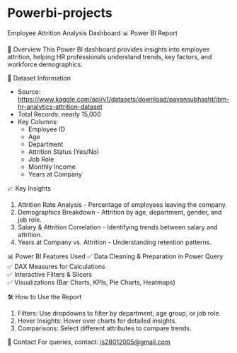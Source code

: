 # Powerbi-projects




Employee Attrition Analysis Dashboard 
📊 Power BI Report

📌 Overview
This Power BI dashboard provides insights into employee attrition, helping HR professionals understand trends, key factors, and workforce demographics.  



📂 Dataset Information 
- Source: https://www.kaggle.com/api/v1/datasets/download/pavansubhasht/ibm-hr-analytics-attrition-dataset 
- Total Records: nearly 15,000
- Key Columns: 
  - Employee ID  
  - Age  
  - Department  
  - Attrition Status (Yes/No)  
  - Job Role  
  - Monthly Income  
  - Years at Company  

 
 
 📈 Key Insights
1. Attrition Rate Analysis - Percentage of employees leaving the company.  
2. Demographics Breakdown - Attrition by age, department, gender, and job role.  
3. Salary & Attrition Correlation - Identifying trends between salary and attrition.  
4. Years at Company vs. Attrition - Understanding retention patterns.  

 
 
 
 📊 Power BI Features Used
✅ Data Cleaning & Preparation in Power Query  
✅ DAX Measures for Calculations  
✅ Interactive Filters & Slicers  
✅ Visualizations (Bar Charts, KPIs, Pie Charts, Heatmaps)  




🛠 How to Use the Report
1. Filters:
    Use dropdowns to filter by department, age group, or job role.  
3. Hover Insights:
   Hover over charts for detailed insights.  
4. Comparisons:
   Select different attributes to compare trends.  

 
 
 📧 Contact
For queries, contact: js28012005@gmail.com
